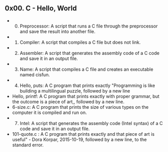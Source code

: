 ## 0x00. C - Hello, World
* 0. Preprocessor:  A script that runs a C file through the preprocessor and save the result into another file.
* 1. Compiler: A script that compiles a C file but does not link.
* 2. Assembler: A script that generates the assembly code of a C code and save it in an output file.
* 3. Name: A script that compiles a C file and creates an executable named cisfun.
* 4. Hello, puts: A C program that prints exactly "Programming is like building a multilingual puzzle, followed by a new line
* Hello, printf: A C program that prints exactly with proper grammar, but the outcome is a piece of art,, followed by a new line.
* 6-size.c: A C program that prints the size of various types on the computer it is compiled and run on.
* 7. Intel: A script that generates the assembly code (Intel syntax) of a C code and save it in an output file.
* 101-quote.c : A C program that prints exactly and that piece of art is useful" - Dora Korpar, 2015-10-19, followed by a new line, to the standard error.
